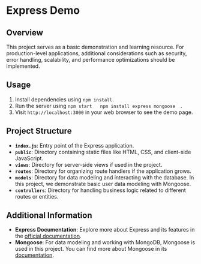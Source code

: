 #  Express Demo

## Overview

This project serves as a basic demonstration and learning resource. For production-level applications, additional considerations such as security, error handling, scalability, and performance optimizations should be implemented.

## Usage

1. Install dependencies using `npm install`.
2. Run the server using `npm start   npm install express mongoose 
`.
3. Visit `http://localhost:3000` in your web browser to see the demo page.

## Project Structure

- **`index.js`**: Entry point of the Express application.
- **`public`**: Directory containing static files like HTML, CSS, and client-side JavaScript.
- **`views`**: Directory for server-side views if used in the project.
- **`routes`**: Directory for organizing route handlers if the application grows.
- **`models`**: Directory for data modeling and interacting with the database. In this project, we demonstrate basic user data modeling with Mongoose.
- **`controllers`**: Directory for handling business logic related to different routes or entities.

## Additional Information

- **Express Documentation**: Explore more about Express and its features in the [official documentation](https://expressjs.com/).
- **Mongoose**: For data modeling and working with MongoDB, Mongoose is used in this project. You can find more about Mongoose in its [documentation](https://mongoosejs.com/).

